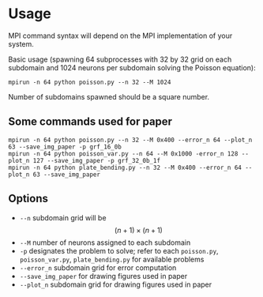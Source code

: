 # Usage

MPI command syntax will depend on the MPI implementation of your system.

Basic usage (spawning 64 subprocesses with 32 by 32 grid on each subdomain and 1024 neurons per subdomain solving the Poisson equation):
```
mpirun -n 64 python poisson.py --n 32 --M 1024
```

Number of subdomains spawned should be a square number.

## Some commands used for paper
```
mpirun -n 64 python poisson.py --n 32 --M 0x400 --error_n 64 --plot_n 63 --save_img_paper -p grf_16_0b
mpirun -n 64 python poisson_var.py --n 64 --M 0x1000 -error_n 128 --plot_n 127 --save_img_paper -p grf_32_0b_1f
mpirun -n 64 python plate_bending.py --n 32 --M 0x400 --error_n 64 --plot_n 63 --save_img_paper
```

## Options
  - `--n` subdomain grid will be $$(n+1)\times(n+1)$$
  - `--M` number of neurons assigned to each subdomain
  - `-p` designates the problem to solve; refer to each `poisson.py`, `poisson_var.py`, `plate_bending.py` for available problems
  - `--error_n` subdomain grid for error computation
  - `--save_img_paper` for drawing figures used in paper
  - `--plot_n` subdomain grid for drawing figures used in paper
